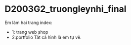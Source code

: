 # D2003G2_truongleynhi_final
Em làm hai trang index:
- 1: trang web shop
- 2:portfolio
Tất cả hình là em tự vẽ.
